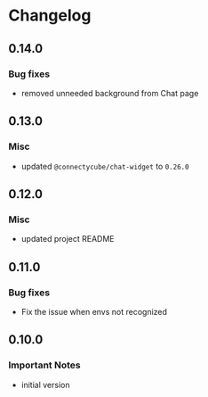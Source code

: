 # Changelog

## 0.14.0

### Bug fixes

- removed unneeded background from Chat page

## 0.13.0

### Misc

- updated `@connectycube/chat-widget` to `0.26.0`

## 0.12.0

### Misc

- updated project README

## 0.11.0

### Bug fixes

- Fix the issue when envs not recognized

## 0.10.0

### Important Notes

- initial version
